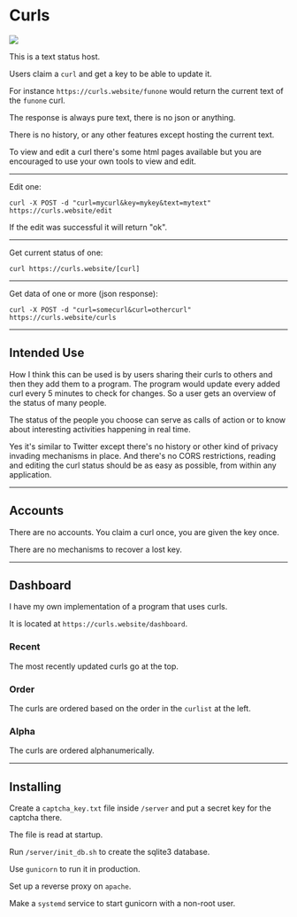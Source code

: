 # Curls

![](https://i.imgur.com/iZ2CSrc.gif)

This is a text status host.

Users claim a `curl` and get a key to be able to update it.

For instance `https://curls.website/funone` would return the current text of the `funone` curl.

The response is always pure text, there is no json or anything.

There is no history, or any other features except hosting the current text.

To view and edit a curl there's some html pages available but you are encouraged to use your own tools to view and edit.

---

Edit one:

```
curl -X POST -d "curl=mycurl&key=mykey&text=mytext" https://curls.website/edit
```

If the edit was successful it will return "ok".

---

Get current status of one:

```
curl https://curls.website/[curl]
```

---

Get data of one or more (json response):

```
curl -X POST -d "curl=somecurl&curl=othercurl" https://curls.website/curls
```

---

## Intended Use

How I think this can be used is by users sharing their curls to others and then they add them to a program. The program would update every added curl every 5 minutes to check for changes. So a user gets an overview of the status of many people.

The status of the people you choose can serve as calls of action or to know about interesting activities happening in real time.

Yes it's similar to Twitter except there's no history or other kind of privacy invading mechanisms in place. And there's no CORS restrictions, reading and editing the curl status should be as easy as possible, from within any application.

---

## Accounts

There are no accounts. You claim a curl once, you are given the key once.

There are no mechanisms to recover a lost key.

---

## Dashboard

I have my own implementation of a program that uses curls.

It is located at `https://curls.website/dashboard`.

### Recent

The most recently updated curls go at the top.

### Order

The curls are ordered based on the order in the `curlist` at the left.

### Alpha

The curls are ordered alphanumerically.

---

## Installing

Create a `captcha_key.txt` file inside `/server` and put a secret key for the captcha there.

The file is read at startup.

Run `/server/init_db.sh` to create the sqlite3 database.

Use `gunicorn` to run it in production.

Set up a reverse proxy on `apache`.

Make a `systemd` service to start gunicorn with a non-root user.